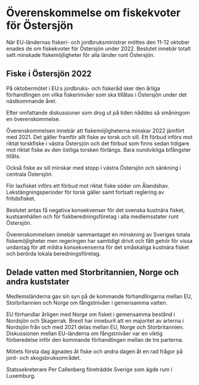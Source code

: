 # Överenskommelse om fiskekvoter för Östersjön

När EU\-ländernas fiskeri\- och jordbruksministrar möttes den 11\-12 oktober enades de om fiskekvoter för Östersjön under 2022\. Beslutet innebär totalt sett minskade fiskemöjligheter för alla länder runt Östersjön.


## Fiske i Östersjön 2022

På oktobermötet i EU:s jordbruks\- och fiskeråd sker den årliga förhandlingen om vilka fiskerinivåer som ska tillåtas i Östersjön under det nästkommande året.

Efter omfattande diskussioner som drog ut på tiden nåddes så småningom en överenskommelse.

Överenskommelsen innebär att fiskemöjligheterna minskar 2022 jämfört med 2021\. Det gäller framför allt fiske av torsk och sill. Ett förbud införs mot riktat torskfiske i västra Östersjön och det förbud som finns sedan tidigare mot riktat fiske av den östliga torsken förlängs. Bara oundvikliga bifångster tillåts.

Också fiske av sill minskar med stopp i västra Östersjön och sänkning i centrala Östersjön.

För laxfisket införs ett förbud mot riktat fiske söder om Ålandshav. Lekstängningsperioder för torsk gäller samt fortsatt reglering av fritidsfisket.

Beslutet antas få negativa konsekvenser för det svenska kustnära fisket, kustsamhällen och för fiskberedningsföretag i alla medlemsstater runt Östersjön.

Överenskommelsen innebär sammantaget en minskning av Sveriges totala fiskemöjligheter men regeringen har samtidigt drivit och fått gehör för vissa undantag för att mildra konsekvenserna för det småskaliga kustnära fisket och berörda lokala beredningsföretag.

## Delade vatten med Storbritannien, Norge och andra kuststater

Medlemsländerna gav sin syn på de kommande förhandlingarna mellan EU, Storbritannien och Norge om fångstnivåer i gemensamma vatten.

EU förhandlar årligen med Norge om fisket i gemensamma bestånd i Nordsjön och Skagerrak. Brexit har inneburit att en majoritet av arterna i Nordsjön från och med 2021 delas mellan EU, Norge och Storbritannien. Diskussionen mellan EU\-länderna om fångstnivåer var en viktig förberedelse inför den kommande förhandlingen mellan de tre parterna.

Mötets första dag ägnades åt fiske och andra dagen åt en rad frågor på jord\- och skogsbruksområdet.

Statssekreterare Per Callenberg företrädde Sverige som ägde rum i Luxemburg.
